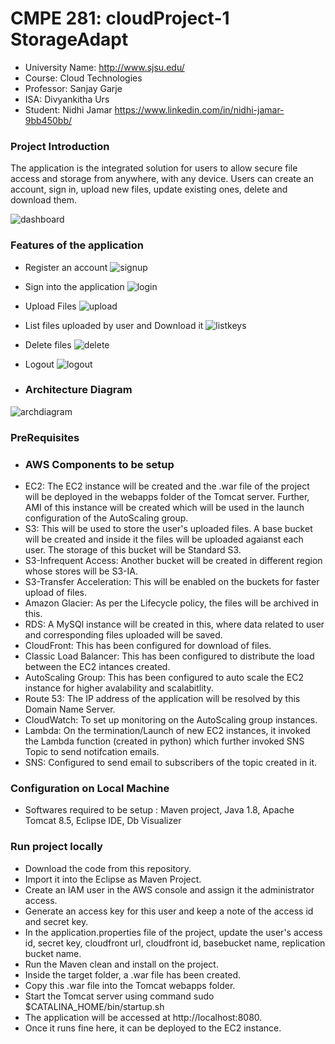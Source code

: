 # CMPE 281: cloudProject-1 StorageAdapt
*	University Name: http://www.sjsu.edu/ 
*	Course: Cloud Technologies
*	Professor: Sanjay Garje 
*	ISA: Divyankitha Urs
*	Student: Nidhi Jamar https://www.linkedin.com/in/nidhi-jamar-9bb450bb/

### Project Introduction
The application is the integrated solution for users to allow secure file access and storage from anywhere, with any       device. Users can create an account, sign in, upload new files, update existing ones, delete and download them.

![dashboard](https://user-images.githubusercontent.com/32632834/31925637-f8c49bd0-b83e-11e7-8ead-5087190a111b.png)

### Features of the application
* Register an account
![signup](https://user-images.githubusercontent.com/32632834/31925817-f9177e62-b83f-11e7-8f81-8902dfa108df.png)

* Sign into the application
![login](https://user-images.githubusercontent.com/32632834/31925834-11acb2bc-b840-11e7-8e27-91072f9f635d.png)

* Upload Files
![upload](https://user-images.githubusercontent.com/32632834/31925849-23779dcc-b840-11e7-8e31-cfb49725df15.png)

* List files uploaded by user and Download it
![listkeys](https://user-images.githubusercontent.com/32632834/31925889-4e1e9378-b840-11e7-9ddd-59e8dd4e8558.png)

* Delete files
![delete](https://user-images.githubusercontent.com/32632834/31925954-af16ce16-b840-11e7-8e31-3b34e7cc0677.png)

* Logout
![logout](https://user-images.githubusercontent.com/32632834/31925863-366aecd6-b840-11e7-9f59-0cda400a7184.png)

* ### Architecture Diagram
![archdiagram](https://user-images.githubusercontent.com/32632834/31925984-d93cb386-b840-11e7-8475-480e30309895.png)


### PreRequisites
* ### AWS Components to be setup
* EC2: The EC2 instance will be created and the .war file of the project will be deployed in the webapps folder of the Tomcat server. Further, AMI of this instance will be created which will be used in the launch configuration of the AutoScaling group.
* S3: This will be used to store the user's uploaded files. A base bucket will be created and inside it the files will be uploaded agaianst each user. The storage of this bucket will be Standard S3.
* S3-Infrequent Access: Another bucket will be created in different region whose stores will be S3-IA.
* S3-Transfer Acceleration: This will be enabled on the buckets for faster upload of files.
* Amazon Glacier: As per the Lifecycle policy, the files will be archived in this.
* RDS: A MySQl instance will be created in this, where data related to user and corresponding files uploaded will be saved.
* CloudFront: This has been configured for download of files.
* Classic Load Balancer: This has been configured to distribute the load between the EC2 intances created.
* AutoScaling Group: This has been configured to auto scale the EC2 instance for higher avalability and scalabitlity.
* Route 53: The IP address of the application will be resolved by this Domain Name Server.
* CloudWatch: To set up monitoring on the AutoScaling group instances.
* Lambda: On the termination/Launch of new EC2 instances, it invoked the Lambda function (created in python) which further invoked SNS Topic to send notifcation emails.
* SNS: Configured to send email to subscribers of the topic created in it.

### Configuration on Local Machine
* Softwares required to be setup : Maven project, Java 1.8, Apache Tomcat 8.5, Eclipse IDE, Db Visualizer

### Run project locally
* Download the code from this repository.
* Import it into the Eclipse as Maven Project.
* Create an IAM user in the AWS console and assign it the administrator access.
* Generate an access key for this user and keep a note of the access id and secret key.
* In the application.properties file of the project, update the user's access id, secret key, cloudfront url, cloudfront id, basebucket name, replication bucket name.
* Run the Maven clean and install on the project.
* Inside the target folder, a .war file has been created.
* Copy this .war file into the Tomcat webapps folder.
* Start the Tomcat server using command sudo $CATALINA_HOME/bin/startup.sh
* The application will be accessed at http://localhost:8080.
* Once it runs fine here, it can be deployed to the EC2 instance.





